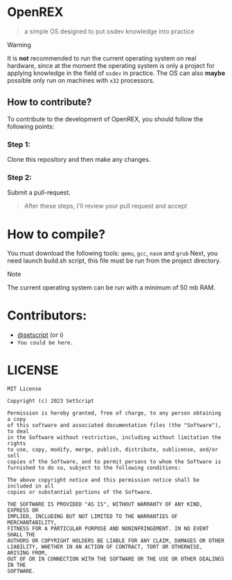 # OpenREX
> a simple OS designed to put osdev knowledge into practice

> [!WARNING]
> It is **not** recommended to run the current operating system on real hardware, since at the moment the operating system is only a project for applying knowledge in the field of ``osdev`` in practice. The OS can also **maybe** possible only run on machines with ``x32`` processors.

## How to contribute?
To contribute to the development of OpenREX, you should follow the following points:
### Step 1:
Clone this repository and then make any changes.
### Step 2:
Submit a pull-request.
> After these steps, I'll review your pull request and accept

# How to compile?
You must download the following tools: ``qemu``, ``gcc``, ``nasm`` and ``grub``
Next, you need launch build.sh script, this file must be run from the project directory.

> [!NOTE]
> The current operating system can be run with a minimum of 50 mb RAM.

# Contributors:
- [@setscript](https://github.com/setscript) (or i)
- ``You could be here.``

# LICENSE
```
MIT License

Copyright (c) 2023 SetScript

Permission is hereby granted, free of charge, to any person obtaining a copy
of this software and associated documentation files (the "Software"), to deal
in the Software without restriction, including without limitation the rights
to use, copy, modify, merge, publish, distribute, sublicense, and/or sell
copies of the Software, and to permit persons to whom the Software is
furnished to do so, subject to the following conditions:

The above copyright notice and this permission notice shall be included in all
copies or substantial portions of the Software.

THE SOFTWARE IS PROVIDED "AS IS", WITHOUT WARRANTY OF ANY KIND, EXPRESS OR
IMPLIED, INCLUDING BUT NOT LIMITED TO THE WARRANTIES OF MERCHANTABILITY,
FITNESS FOR A PARTICULAR PURPOSE AND NONINFRINGEMENT. IN NO EVENT SHALL THE
AUTHORS OR COPYRIGHT HOLDERS BE LIABLE FOR ANY CLAIM, DAMAGES OR OTHER
LIABILITY, WHETHER IN AN ACTION OF CONTRACT, TORT OR OTHERWISE, ARISING FROM,
OUT OF OR IN CONNECTION WITH THE SOFTWARE OR THE USE OR OTHER DEALINGS IN THE
SOFTWARE.
```
